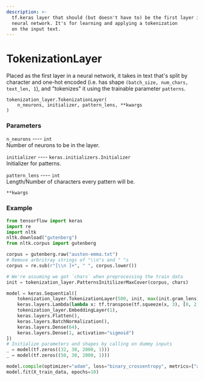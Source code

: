 ```yaml
---
description: >-
  tf.keras layer that should (but doesn't have to) be the first layer in the
  neural network. It's for learning and applying a tokenization         scheme
  on the input text.
---
```


# TokenizationLayer

Placed as the first layer in a neural network, it takes in text that's split by character and one-hot encoded \(i.e. has shape `(batch_size, num_chars, text_len, 1`\), and "tokenizes" it using the trainable parameter `patterns`.

```text
tokenization_layer.TokenizationLayer(
    n_neurons, initializer, pattern_lens, **kwargs
)
```

### Parameters

`n_neurons` ---- `int`  
Number of neurons to be in the layer.

`initializer` ---- `keras.initializers.Initializer`  
Initializer for patterns.

`pattern_lens` ---- `int`  
Length/Number of characters every pattern will be.

`**kwargs`

### Example

```python
from tensorflow import keras
import re
import nltk
nltk.download("gutenberg")
from nltk.corpus import gutenberg

corpus = gutenberg.raw("austen-emma.txt")
# Remove arbritray strings of "\\n"s and " "s
corpus = re.sub(r"[\\n ]+", " ", corpus.lower())

# We're assuming we got `chars` when preprocessing the train data
init = tokenization_layer.PatternsInitilizerMaxCover(corpus, chars)

model = keras.Sequential([
    tokenization_layer.TokenizationLayer(500, init, max(init.gram_lens)),
    keras.layers.Lambda(lambda x: tf.transpose(tf.squeeze(x, 3), [0, 2, 1])),
    tokenization_layer.EmbeddingLayer(1),
    keras.layers.Flatten(),
    keras.layers.BatchNormalization(),
    keras.layers.Dense(64),
    keras.layers.Dense(1, activation="sigmoid")
])
# Initialize parameters and shapes by calling on dummy inputs
_ = model(tf.zeros((32, 30, 2000, 1)))
_ = model(tf.zeros((50, 30, 2000, 1)))

model.compile(optimizer="adam", loss="binary_crossentropy", metrics=["accuracy"])
model.fit(X_train_data, epochs=10)
```



